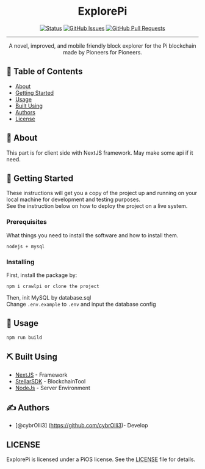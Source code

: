 <h1 align="center">ExplorePi</h3>

<div align="center">

[![Status](https://img.shields.io/badge/status-active-success.svg)]()
[![GitHub Issues](https://img.shields.io/github/issues/pi-apps/ExplorePi.svg)](https://github.com/pi-apps/ExplorePi/issues)
[![GitHub Pull Requests](https://img.shields.io/github/issues-pr/pi-apps/ExplorePi.svg)](https://github.com/pi-apps/ExplorePi/pulls)

</div>

---

<p align="center"> A novel, improved, and mobile friendly block explorer for the Pi blockchain made by Pioneers for Pioneers.
    <br> 
</p>

## 📝 Table of Contents

- [About](#about)
- [Getting Started](#getting_started)
- [Usage](#usage)
- [Built Using](#built_using)
- [Authors](#authors)
- [License](#license)

## 🧐 About <a name = "about"></a>

This part is for client side with NextJS framework.
May make some api if it need.

## 🏁 Getting Started <a name = "getting_started"></a>

These instructions will get you a copy of the project up and running on your local machine for development and testing purposes.<br>
See the instruction below on how to deploy the project on a live system.

### Prerequisites

What things you need to install the software and how to install them.

```
nodejs + mysql
```

### Installing

First, install the package by:

```
npm i crawlpi or clone the project
```
Then, init MySQL by database.sql<br>
Change `.env.example` to `.env` and input the database config

## 🎈 Usage <a name="usage"></a>

```
npm run build
```


## ⛏️ Built Using <a name = "built_using"></a>

- [NextJS](https://nextjs.org/) - Framework
- [StellarSDK](https://github.com/stellar/js-stellar-sdk) - BlockchainTool
- [NodeJs](https://nodejs.org/en/) - Server Environment

## ✍️ Authors <a name = "authors"></a>

- [@cybrOlli3] (https://github.com/cybrOlli3)- Develop

##  LICENSE <a name = "license"></a>


ExplorePi is licensed under a PiOS license. See the
[LICENSE](https://github.com/pi-apps/PiOS/blob/main/LICENSE) file
for details.

